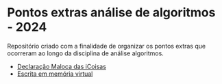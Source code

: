 # Pontos extras análise de algoritmos - 2024
Repositório criado com a finalidade de organizar os pontos extras que ocorreram ao longo da disciplina de análise algoritmos.
- [Declaração Maloca das iCoisas](https://github.com/Lucas-Ladislau/AA_pontos_extras_2024/blob/main/Declaracao_maloca.pdf)
- [Escrita em memória virtual](https://github.com/Lucas-Ladislau/AA_pontos_extras_2024/tree/main/escrita_mem)